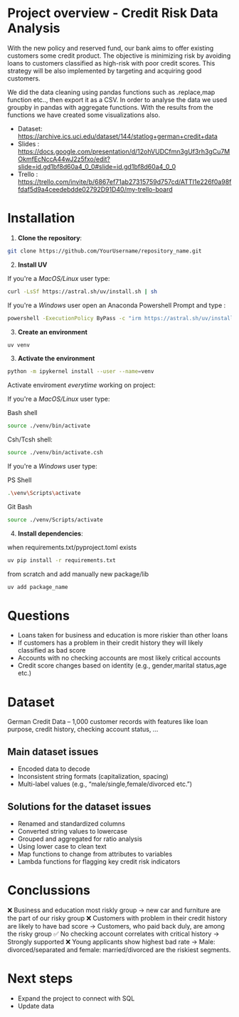 # Project overview - Credit Risk Data Analysis 

With the new policy and reserved fund, our bank aims to offer existing customers some credit product. 
The objective is minimizing risk by avoiding loans to customers classified as high-risk with poor credit scores. 
This strategy will be also implemented by targeting and acquiring good customers.

We did the data cleaning using pandas functions such as .replace,map function etc.., then export it as a CSV.
In order to analyse the data we used groupby in pandas with aggregate functions.
With the results from the functions we have created some visualizations also.

- Dataset: https://archive.ics.uci.edu/dataset/144/statlog+german+credit+data
- Slides : https://docs.google.com/presentation/d/12ohVUDCfmn3gUf3rh3gCu7MOkmfEcNccA44wJ2z5fxo/edit?slide=id.gd1bf8d60a4_0_0#slide=id.gd1bf8d60a4_0_0
- Trello : https://trello.com/invite/b/6867ef71ab27315759d757cd/ATTI1e226f0a98ffdaf5d9a4ceedebdde02792D91D40/my-trello-board

# Installation

1. **Clone the repository**:

```bash
git clone https://github.com/YourUsername/repository_name.git
```

2. **Install UV**

If you're a *MacOS/Linux* user type:

```bash
curl -LsSf https://astral.sh/uv/install.sh | sh
```

If you're a *Windows* user open an Anaconda Powershell Prompt and type :

```bash
powershell -ExecutionPolicy ByPass -c "irm https://astral.sh/uv/install.ps1 | iex"
```

3. **Create an environment**

```bash
uv venv 
```

3. **Activate the environment**

```bash
python -m ipykernel install --user --name=venv
```

Activate enviroment *everytime* working on project:


If you're a *MacOS/Linux* user type:

Bash shell
```bash
source ./venv/bin/activate
```

Csh/Tcsh shell:

```bash
source ./venv/bin/activate.csh
```

If you're a *Windows* user type:

PS Shell
```bash
.\venv\Scripts\activate
```
Git Bash
```bash
source ./venv/Scripts/activate
```
4. **Install dependencies**:

when requirements.txt/pyproject.toml exists
```bash
uv pip install -r requirements.txt
```

from scratch and add manually new package/lib
```bash
uv add package_name
```

# Questions 
- Loans taken for business and education is more riskier than other loans
- If customers has a problem in their credit history they will likely classified as bad score
- Accounts with no checking accounts are most likely critical accounts
- Credit score changes based on identity (e.g., gender,marital status,age etc.) 

# Dataset 
German Credit Data – 1,000 customer records with features like loan purpose, credit history, checking account status, ...

## Main dataset issues

- Encoded data to decode
- Inconsistent string formats (capitalization, spacing)
- Multi-label values (e.g., “male/single,female/divorced etc.”)


## Solutions for the dataset issues

- Renamed and standardized columns
- Converted string values to lowercase
- Grouped and aggregated for ratio analysis
- Using lower case to clean text
- Map functions to change from attributes to variables
- Lambda functions for flagging key credit risk indicators

# Conclussions

❌ Business and education most riskly group -> new car and furniture are the part of our risky group
❌ Customers with problem in their credit history are likely to have bad score -> Customers, who paid back duly, are among the risky group
✅ No checking account correlates with critical history  -> Strongly supported
❌ Young applicants show highest bad rate -> Male: divorced/separated and female: married/divorced are the riskiest segments.


# Next steps
- Expand the project to connect with SQL
- Update data
